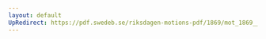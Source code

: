 ```yaml
---
layout: default
UpRedirect: https://pdf.swedeb.se/riksdagen-motions-pdf/1869/mot_1869__ak__00200.pdf
---
```

